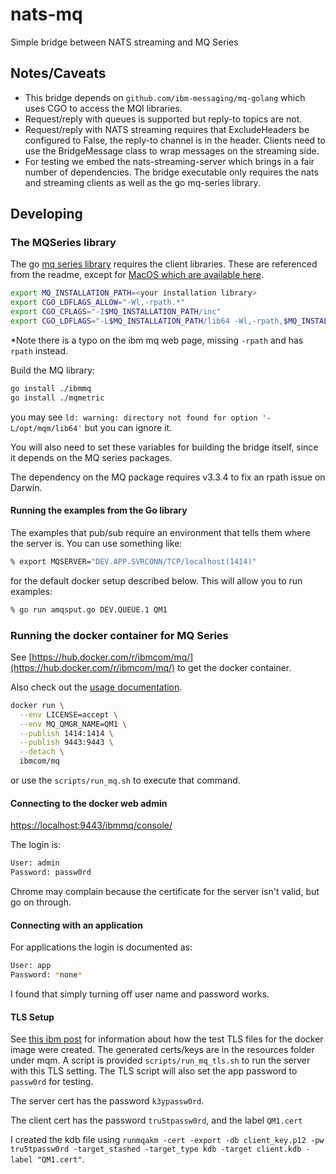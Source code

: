 # nats-mq

Simple bridge between NATS streaming and MQ Series

## Notes/Caveats

* This bridge depends on `github.com/ibm-messaging/mq-golang` which uses CGO to access the MQI libraries. 
* Request/reply with queues is supported but reply-to topics are not.
* Request/reply with NATS streaming requires that ExcludeHeaders be configured to False, the reply-to channel is in the header. Clients need
to use the BridgeMessage class to wrap messages on the streaming side.
* For testing we embed the nats-streaming-server which brings in a fair number of dependencies. The bridge executable only requires the nats and streaming clients as well as the go mq-series library.

## Developing

### The MQSeries library

The go [mq series library](https://github.com/ibm-messaging/mq-golang) requires the client libraries. These are referenced from the readme, except for [MacOS which are available here](https://developer.ibm.com/messaging/2019/02/05/ibm-mq-macos-toolkit-for-developers/).

```bash
export MQ_INSTALLATION_PATH=<your installation library>
export CGO_LDFLAGS_ALLOW="-Wl,-rpath.*"
export CGO_CFLAGS="-I$MQ_INSTALLATION_PATH/inc"
export CGO_LDFLAGS="-L$MQ_INSTALLATION_PATH/lib64 -Wl,-rpath,$MQ_INSTALLATION_PATH/lib64"
 ```

 *Note there is a typo on the ibm mq web page, missing `-rpath` and has `rpath` instead.

 Build the MQ library:

 ```bash
 go install ./ibmmq
 go install ./mqmetric
 ```

 you may see `ld: warning: directory not found for option '-L/opt/mqm/lib64'` but you can ignore it.

 You will also need to set these variables for building the bridge itself, since it depends on the MQ series packages.

 The dependency on the MQ package requires v3.3.4 to fix an rpath issue on Darwin.

#### Running the examples from the Go library

The examples that pub/sub require an environment that tells them where the server is. You can use something like:

```bash
% export MQSERVER="DEV.APP.SVRCONN/TCP/localhost(1414)"
```

for the default docker setup described below. This will allow you to run examples:

```bash
% go run amqsput.go DEV.QUEUE.1 QM1
```

### Running the docker container for MQ Series

See [https://hub.docker.com/r/ibmcom/mq/](https://hub.docker.com/r/ibmcom/mq/) to get the docker container.

Also check out the [usage documentation](https://github.com/ibm-messaging/mq-container/blob/master/docs/usage.md).

```bash
docker run \
  --env LICENSE=accept \
  --env MQ_QMGR_NAME=QM1 \
  --publish 1414:1414 \
  --publish 9443:9443 \
  --detach \
  ibmcom/mq
```

or use the `scripts/run_mq.sh` to execute that command.

#### Connecting to the docker web admin

[https://localhost:9443/ibmmq/console/](https://localhost:9443/ibmmq/console/)

The login is:

```bash
User: admin
Password: passw0rd
```

Chrome may complain because the certificate for the server isn't valid, but go on through.

#### Connecting with an application

For applications the login is documented as:

```bash
User: app
Password: *none*
```

I found that simply turning off user name and password works.

#### TLS Setup

See [this ibm post](https://developer.ibm.com/messaging/learn-mq/mq-tutorials/secure-mq-tls/) for information about how the test TLS files for the docker image were created. The generated certs/keys are in the resources folder under mqm. A script is provided `scripts/run_mq_tls.sh` to run the server with this TLS setting. The TLS script will also set the app password to `passw0rd` for testing.

The server cert has the password `k3ypassw0rd`.

The client cert has the password `tru5tpassw0rd`, and the label `QM1.cert`

I created the kdb file using `runmqakm -cert -export -db client_key.p12 -pw tru5tpassw0rd -target_stashed -target_type kdb -target client.kdb -label "QM1.cert"`.